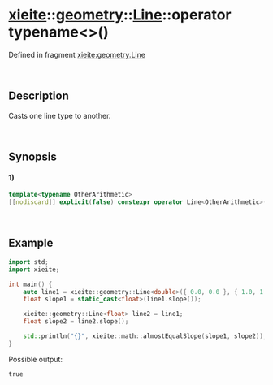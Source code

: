 # [xieite](../../../../../../xieite.md)\:\:[geometry](../../../../../../geometry.md)\:\:[Line<Arithmetic>](../../../../line.md)\:\:operator typename\<\>\(\)
Defined in fragment [xieite:geometry.Line](../../../../../../../src/geometry/line.cpp)

&nbsp;

## Description
Casts one line type to another.

&nbsp;

## Synopsis
#### 1)
```cpp
template<typename OtherArithmetic>
[[nodiscard]] explicit(false) constexpr operator Line<OtherArithmetic>() const noexcept;
```

&nbsp;

## Example
```cpp
import std;
import xieite;

int main() {
    auto line1 = xieite::geometry::Line<double>({ 0.0, 0.0 }, { 1.0, 1.0 });
    float slope1 = static_cast<float>(line1.slope());

    xieite::geometry::Line<float> line2 = line1;
    float slope2 = line2.slope();

    std::println("{}", xieite::math::almostEqualSlope(slope1, slope2));
}
```
Possible output:
```
true
```
